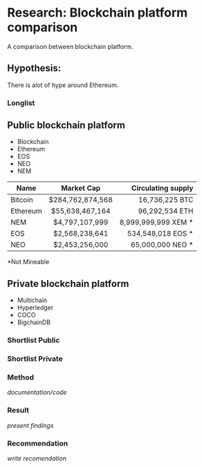 # Research: Blockchain platform comparison

A comparison between blockchain platform. 

## Hypothesis:
There is alot of hype around Ethereum. 

### Longlist

Public blockchain platform
---
- Blockchain
- Ethereum
- EOS
- NEO
- NEM


| Name       | Market Cap          | Circulating supply  |
| ------------- |:-------------:| -----:|
| Bitcoin      | $284,762,874,568 | 16,736,225 BTC |
| Ethereum     | $55,638,467,164  | 96,292,534 ETH |
| NEM          | $4,797,107,999   | 8,999,999,999 XEM * |
| EOS          | $2,568,238,641   | 534,548,018 EOS *	 |
| NEO          | $2,453,256,000   | 65,000,000 NEO * |

*Not Mineable

Private blockchain platform
---
- Multichain
- Hyperledger
- COCO
- BigchainDB

### Shortlist Public

### Shortlist Private






### Method
*documentation/code*

### Result
*present findings*

### Recommendation
*write recomendation*
